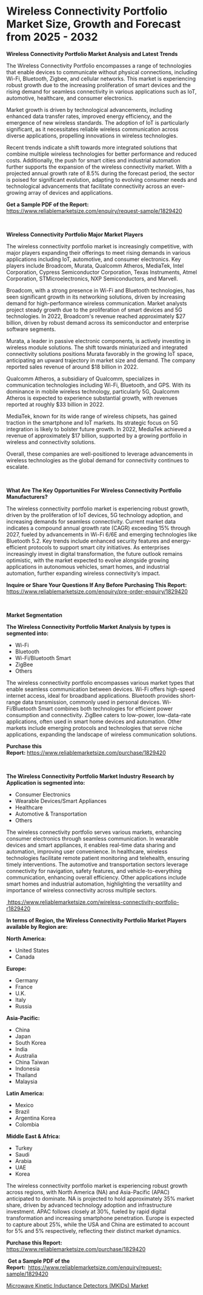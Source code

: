 <p><h1>Wireless Connectivity Portfolio Market Size, Growth and Forecast from 2025 - 2032</h1></p><p><strong>Wireless Connectivity Portfolio Market Analysis and Latest Trends</strong></p>
<p><p>The Wireless Connectivity Portfolio encompasses a range of technologies that enable devices to communicate without physical connections, including Wi-Fi, Bluetooth, Zigbee, and cellular networks. This market is experiencing robust growth due to the increasing proliferation of smart devices and the rising demand for seamless connectivity in various applications such as IoT, automotive, healthcare, and consumer electronics.</p><p>Market growth is driven by technological advancements, including enhanced data transfer rates, improved energy efficiency, and the emergence of new wireless standards. The adoption of IoT is particularly significant, as it necessitates reliable wireless communication across diverse applications, propelling innovations in wireless technologies.</p><p>Recent trends indicate a shift towards more integrated solutions that combine multiple wireless technologies for better performance and reduced costs. Additionally, the push for smart cities and industrial automation further supports the expansion of the wireless connectivity market. With a projected annual growth rate of 8.5% during the forecast period, the sector is poised for significant evolution, adapting to evolving consumer needs and technological advancements that facilitate connectivity across an ever-growing array of devices and applications.</p></p>
<p><strong>Get a Sample PDF of the Report:&nbsp;</strong> <a href="https://www.reliablemarketsize.com/enquiry/request-sample/1829420?utm_campaign=2485&utm_medium=2&utm_source=Github&utm_content=ia&utm_term=13022025&utm_id=wireless-connectivity-portfolio">https://www.reliablemarketsize.com/enquiry/request-sample/1829420</a></p>
<p>&nbsp;</p>
<p><strong>Wireless Connectivity Portfolio Major Market Players</strong></p>
<p><p>The wireless connectivity portfolio market is increasingly competitive, with major players expanding their offerings to meet rising demands in various applications including IoT, automotive, and consumer electronics. Key players include Broadcom, Murata, Qualcomm Atheros, MediaTek, Intel Corporation, Cypress Semiconductor Corporation, Texas Instruments, Atmel Corporation, STMicroelectronics, NXP Semiconductors, and Marvell.</p><p>Broadcom, with a strong presence in Wi-Fi and Bluetooth technologies, has seen significant growth in its networking solutions, driven by increasing demand for high-performance wireless communication. Market analysts project steady growth due to the proliferation of smart devices and 5G technologies. In 2022, Broadcom's revenue reached approximately $27 billion, driven by robust demand across its semiconductor and enterprise software segments.</p><p>Murata, a leader in passive electronic components, is actively investing in wireless module solutions. The shift towards miniaturized and integrated connectivity solutions positions Murata favorably in the growing IoT space, anticipating an upward trajectory in market size and demand. The company reported sales revenue of around $18 billion in 2022.</p><p>Qualcomm Atheros, a subsidiary of Qualcomm, specializes in communication technologies including Wi-Fi, Bluetooth, and GPS. With its dominance in mobile wireless technology, particularly 5G, Qualcomm Atheros is expected to experience substantial growth, with revenues reported at roughly $33 billion in 2022.</p><p>MediaTek, known for its wide range of wireless chipsets, has gained traction in the smartphone and IoT markets. Its strategic focus on 5G integration is likely to bolster future growth. In 2022, MediaTek achieved a revenue of approximately $17 billion, supported by a growing portfolio in wireless and connectivity solutions.</p><p>Overall, these companies are well-positioned to leverage advancements in wireless technologies as the global demand for connectivity continues to escalate.</p></p>
<p>&nbsp;</p>
<p><strong>What Are The Key Opportunities For Wireless Connectivity Portfolio Manufacturers?</strong></p>
<p><p>The wireless connectivity portfolio market is experiencing robust growth, driven by the proliferation of IoT devices, 5G technology adoption, and increasing demands for seamless connectivity. Current market data indicates a compound annual growth rate (CAGR) exceeding 15% through 2027, fueled by advancements in Wi-Fi 6/6E and emerging technologies like Bluetooth 5.2. Key trends include enhanced security features and energy-efficient protocols to support smart city initiatives. As enterprises increasingly invest in digital transformation, the future outlook remains optimistic, with the market expected to evolve alongside growing applications in autonomous vehicles, smart homes, and industrial automation, further expanding wireless connectivity’s impact.</p></p>
<p><strong>Inquire or Share Your Questions If Any Before Purchasing This Report:</strong> <a href="https://www.reliablemarketsize.com/enquiry/pre-order-enquiry/1829420?utm_campaign=2485&utm_medium=2&utm_source=Github&utm_content=ia&utm_term=13022025&utm_id=wireless-connectivity-portfolio">https://www.reliablemarketsize.com/enquiry/pre-order-enquiry/1829420</a></p>
<p>&nbsp;</p>
<p><strong>Market Segmentation</strong></p>
<p><strong>The Wireless Connectivity Portfolio Market Analysis by types is segmented into:</strong></p>
<p><ul><li>Wi-Fi</li><li>Bluetooth</li><li>Wi-Fi/Bluetooth Smart</li><li>ZigBee</li><li>Others</li></ul></p>
<p><p>The wireless connectivity portfolio encompasses various market types that enable seamless communication between devices. Wi-Fi offers high-speed internet access, ideal for broadband applications. Bluetooth provides short-range data transmission, commonly used in personal devices. Wi-Fi/Bluetooth Smart combines both technologies for efficient power consumption and connectivity. ZigBee caters to low-power, low-data-rate applications, often used in smart home devices and automation. Other markets include emerging protocols and technologies that serve niche applications, expanding the landscape of wireless communication solutions.</p></p>
<p><strong>Purchase this Report:&nbsp;</strong><a href="https://www.reliablemarketsize.com/purchase/1829420?utm_campaign=2485&utm_medium=2&utm_source=Github&utm_content=ia&utm_term=13022025&utm_id=wireless-connectivity-portfolio">https://www.reliablemarketsize.com/purchase/1829420</a></p>
<p>&nbsp;</p>
<p><strong>The Wireless Connectivity Portfolio Market Industry Research by Application is segmented into:</strong></p>
<p><ul><li>Consumer Electronics</li><li>Wearable Devices/Smart Appliances</li><li>Healthcare</li><li>Automotive & Transportation</li><li>Others</li></ul></p>
<p><p>The wireless connectivity portfolio serves various markets, enhancing consumer electronics through seamless communication. In wearable devices and smart appliances, it enables real-time data sharing and automation, improving user convenience. In healthcare, wireless technologies facilitate remote patient monitoring and telehealth, ensuring timely interventions. The automotive and transportation sectors leverage connectivity for navigation, safety features, and vehicle-to-everything communication, enhancing overall efficiency. Other applications include smart homes and industrial automation, highlighting the versatility and importance of wireless connectivity across multiple sectors.</p></p>
<p><a href="https://www.reliablemarketsize.com/wireless-connectivity-portfolio-r1829420?utm_campaign=2485&utm_medium=2&utm_source=Github&utm_content=ia&utm_term=13022025&utm_id=wireless-connectivity-portfolio">&nbsp;https://www.reliablemarketsize.com/wireless-connectivity-portfolio-r1829420</a></p>
<p><strong>In terms of Region, the Wireless Connectivity Portfolio Market Players available by Region are:</strong></p>
<p>
    <p> <strong> North America: </strong>
        <ul>
            <li>United States</li>
            <li>Canada</li>
        </ul>
        </p> 
    <p> <strong> Europe: </strong>
        <ul>
            <li>Germany</li>
            <li>France</li>
            <li>U.K.</li>
            <li>Italy</li>
            <li>Russia</li>
        </ul>
        </p> 
    <p> <strong> Asia-Pacific: </strong>
        <ul>
            <li>China</li>
            <li>Japan</li>
            <li>South Korea</li>
            <li>India</li>
            <li>Australia</li>
            <li>China Taiwan</li>
            <li>Indonesia</li>
            <li>Thailand</li>
            <li>Malaysia</li>
        </ul>
        </p> 
    <p> <strong> Latin America: </strong>
        <ul>
            <li>Mexico</li>
            <li>Brazil</li>
            <li>Argentina Korea</li>
            <li>Colombia</li>
        </ul>
        </p> 
    <p> <strong> Middle East & Africa: </strong>
        <ul>
            <li>Turkey</li>
            <li>Saudi</li>
            <li>Arabia</li>
            <li>UAE</li>
            <li>Korea</li>
        </ul>
    </p>
    </p>
<p><p>The wireless connectivity portfolio market is experiencing robust growth across regions, with North America (NA) and Asia-Pacific (APAC) anticipated to dominate. NA is projected to hold approximately 35% market share, driven by advanced technology adoption and infrastructure investment. APAC follows closely at 30%, fueled by rapid digital transformation and increasing smartphone penetration. Europe is expected to capture about 25%, while the USA and China are estimated to account for 5% and 5% respectively, reflecting their distinct market dynamics.</p></p>
<p><strong>Purchase this Report: </strong><a href="https://www.reliablemarketsize.com/purchase/1829420?utm_campaign=2485&utm_medium=2&utm_source=Github&utm_content=ia&utm_term=13022025&utm_id=wireless-connectivity-portfolio">https://www.reliablemarketsize.com/purchase/1829420</a></p>
<p>&nbsp;<strong>Get a Sample PDF of the Report:&nbsp;&nbsp;</strong><a href="https://www.reliablemarketsize.com/enquiry/request-sample/1829420?utm_campaign=2485&utm_medium=2&utm_source=Github&utm_content=ia&utm_term=13022025&utm_id=wireless-connectivity-portfolio">https://www.reliablemarketsize.com/enquiry/request-sample/1829420</a></p>
<p><strong></strong></p>
<p><p><a href="https://github.com/uramalorr/Market-Research-Report-List-1/blob/main/microwave-kinetic-inductance-detectors-mkids-market.md?utm_campaign=2485&utm_medium=2&utm_source=Github&utm_content=ia&utm_term=13022025&utm_id=wireless-connectivity-portfolio">Microwave Kinetic Inductance Detectors (MKIDs) Market</a></p></p>